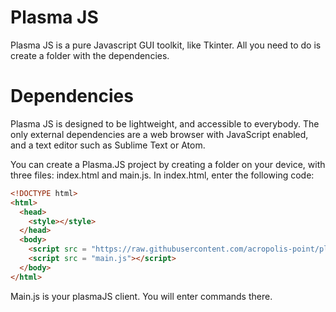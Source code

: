 # Plasma JS

Plasma JS is a pure Javascript GUI toolkit, like Tkinter. All you need to do is create a folder with the dependencies. 

# Dependencies

Plasma JS is designed to be lightweight, and accessible to everybody. The only external dependencies are a web browser with JavaScript enabled, and a text editor such as Sublime Text or Atom.

You can create a Plasma.JS project by creating a folder on your device, with three files: index.html and main.js. In index.html, enter the following code:
``` html
<!DOCTYPE html>
<html>
  <head>
    <style></style>
  </head>
  <body>
    <script src = "https://raw.githubusercontent.com/acropolis-point/plasma.js/master/plasma.js"></script>
    <script src = "main.js"></script>
  </body>
</html>
```
Main.js is your plasmaJS client. You will enter commands there.